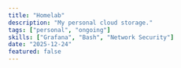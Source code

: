 ```yaml
---
title: "Homelab"
description: "My personal cloud storage."
tags: ["personal", "ongoing"]
skills: ["Grafana", "Bash", "Network Security"]
date: "2025-12-24"
featured: false
---
```


